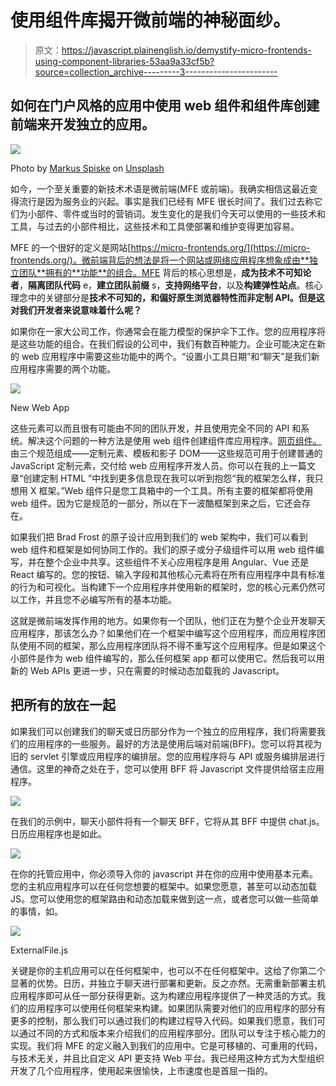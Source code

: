 # 使用组件库揭开微前端的神秘面纱。

> 原文：<https://javascript.plainenglish.io/demystify-micro-frontends-using-component-libraries-53aa9a33cf5b?source=collection_archive---------3----------------------->

## 如何在门户风格的应用中使用 web 组件和组件库创建前端来开发独立的应用。

![](img/a8a83671e14564a128219cc23a27ef60.png)

Photo by [Markus Spiske](https://unsplash.com/@markusspiske?utm_source=medium&utm_medium=referral) on [Unsplash](https://unsplash.com?utm_source=medium&utm_medium=referral)

如今，一个至关重要的新技术术语是微前端(MFE 或前端)。我确实相信这最近变得流行是因为服务业的兴起。事实是我们已经有 MFE 很长时间了。我们过去称它们为小部件、零件或当时的营销词。发生变化的是我们今天可以使用的一些技术和工具，与过去的小部件相比，这些技术和工具使部署和维护变得更加容易。

MFE 的一个很好的定义是网站[https://micro-frontends.org/](https://micro-frontends.org/)。微前端背后的想法是将一个网站或网络应用程序想象成由**独立团队**拥有的**功能**的组合。MFE 背后的核心思想是，**成为技术不可知论者**，**隔离团队代码** e，**建立团队前缀** s，**支持网络平台**，以及**构建弹性站点**。核心理念中的关键部分是**技术不可知的，**和**偏好原生浏览器特性而非定制 API。但是这对我们开发者来说意味着什么呢？**

如果你在一家大公司工作，你通常会在能力模型的保护伞下工作。您的应用程序将是这些功能的组合。在我们假设的公司中，我们有数百种能力。企业可能决定在新的 web 应用程序中需要这些功能中的两个。“设置小工具日期”和“聊天”是我们新应用程序需要的两个功能。

![](img/2f5f6857433097a3a24606b92e8199a6.png)

New Web App

这些元素可以而且很有可能由不同的团队开发，并且使用完全不同的 API 和系统。解决这个问题的一种方法是使用 web 组件创建组件库应用程序。[网页组件。](https://www.webcomponents.org/)由三个规范组成——定制元素、模板和影子 DOM——这些规范可用于创建普通的 JavaScript 定制元素，交付给 web 应用程序开发人员。你可以在我的上一篇文章“创建定制 HTML ”中找到更多信息现在我可以听到抱怨“我的框架怎么样，我只想用 X 框架。”Web 组件只是您工具箱中的一个工具。所有主要的框架都将使用 web 组件。因为它是规范的一部分，所以在下一波酷框架到来之后，它还会存在。

如果我们把 Brad Frost 的原子设计应用到我们的 web 架构中，我们可以看到 web 组件和框架是如何协同工作的。我们的原子或分子级组件可以用 web 组件编写，并在整个企业中共享。这些组件不关心应用程序是用 Angular、Vue 还是 React 编写的。您的按钮、输入字段和其他核心元素将在所有应用程序中具有标准的行为和可视化。当构建下一个应用程序并使用新的框架时，您的核心元素仍然可以工作，并且您不必编写所有的基本功能。

这就是微前端发挥作用的地方。如果你有一个团队，他们正在为整个企业开发聊天应用程序，那该怎么办？如果他们在一个框架中编写这个应用程序，而应用程序团队使用不同的框架，那么应用程序团队将不得不重写这个应用程序。但是如果这个小部件是作为 web 组件编写的，那么任何框架 app 都可以使用它。然后我可以用新的 Web APIs 更进一步，只在需要的时候动态加载我的 Javascript。

## 把所有的放在一起

如果我们可以创建我们的聊天或日历部分作为一个独立的应用程序，我们将需要我们的应用程序的一些服务。最好的方法是使用后端对前端(BFF)。您可以将其视为旧的 servlet 引擎或应用程序的编排层。您的应用程序将与 API 或服务编排层进行通信。这里的神奇之处在于，您可以使用 BFF 将 Javascript 文件提供给宿主应用程序。

![](img/e236d0d5524fd29a65ef6ca5b3d75dcb.png)

在我们的示例中，聊天小部件将有一个聊天 BFF，它将从其 BFF 中提供 chat.js。日历应用程序也是如此。

![](img/a81a3384d3d5b11a3dfa8c19c2456118.png)

在你的托管应用中，你必须导入你的 javascript 并在你的应用中使用基本元素。您的主机应用程序可以在任何您想要的框架中。如果您愿意，甚至可以动态加载 JS。您可以使用您的框架路由和动态加载来做到这一点，或者您可以做一些简单的事情，如。

![](img/53b9145c8fcf33bd6be68a3507fc1a1c.png)

ExternalFile.js

关键是你的主机应用可以在任何框架中，也可以不在任何框架中。这给了你第二个显著的优势。日历，并独立于聊天进行部署和更新。反之亦然。无需重新部署主机应用程序即可从任一部分获得更新。这为构建应用程序提供了一种灵活的方式。我们的应用程序可以使用任何框架来构建。如果团队需要对他们的应用程序的部分有更多的控制，那么我们可以通过我们的构建过程导入代码。如果我们愿意，我们可以通过不同的方式和版本来介绍我们的应用程序部分。团队可以专注于核心能力的实现。我们将 MFE 的定义融入到我们的应用中。它是可移植的、可重用的代码，与技术无关，并且比自定义 API 更支持 Web 平台。我已经用这种方式为大型组织开发了几个应用程序，使用起来很愉快，上市速度也是首屈一指的。